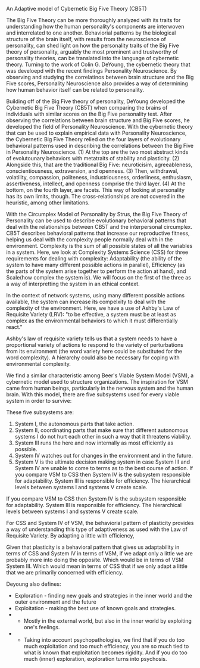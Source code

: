 An Adaptive model of Cybernetic Big Five Theory (CB5T)

The Big Five Theory can be more thoroughly analyzed with its traits for understanding how the human personality's components are interwoven and interrelated to one another. Behaviorial patterns by the biological structure of the brain itself, with results from the neuroscience of personality, can shed light on how the personality traits of the Big Five theory of personality, arguably the most prominent and trustworthy of personality theories, can be translated into the language of cybernetic theory. Turning to the work of Colin G. DeYoung, the cybernetic theory that was develoepd with the recent findings Personality Neuroscience. By observing and studying the correlatinos between brain structure and the Big Five scores, Personality Neuroscience also provides a way of determining how human behavior itself can be related to personality.  

Building off of the Big Five theory of personality, DeYoung developed the Cybernetic Big Five Theory (CB5T) when comparing the brains of individuals with similar scores on the Big Five personality test. After observing the correlations between brain structure and Big Five scores, he developed the field of Personality Neuroscience. With the cybernetic theory that can be used to explain empirical data with Personality Neuroscience, the Cybernetic Big Five Theory relied on the four layers of evolutionary behavioral patterns used in describing the correlations between the Big Five in Personality Neuroscience. (1) At the top are the two most abstract kinds of evolutounary behaviors with metatraits of stability and plasticity. (2) Alongside this, that are the traditional Big Five: neuroticisim, agreeableness, conscientiousness, extraversion, and openness. (3) Then, withdrawal, volatility, compassion, politeness, industriousness, orderliness, enthusiasm, assertiveness, intellect, and openness comprise the third layer. (4) At the bottom, on the fourth layer, are facets. This way of looking at personality has its own limits, though. The cross-relationships are not covered in the heuristic, among other limitations.   

With the Circumplex Model of Personality by Strus, the Big Five Theory of Personality can be used to describe evolutionary behavioral patterns that deal with the relationships between CB5T and the interpersonal circumplex. CB5T describes behavioral patterns that increase our reproductive fitness, helping us deal with the complexity people normally deal with in the environment. Complexity is the sum of all possible states of all the variables in a system. Here, we look at Complexity Systems Science (CSS) for three requirements for dealing with complexity: Adaptability (the ability of the system to have many different possible actions in parallel), Efficiency (as the parts of the system arise together to perform the action at hand), and Scale(how complex the system is). We will focus on the first of the three as a way of interpretting the system in an ethical context.   

In the context of network systems, using many different possible actions available, the system can increase its compelxity to deal with the complexity of the environment. Here, we have a use of Ashby's Law of Requisite Variety (LRV): "to be effective, a system must be at least as complex as the environmental behaviors to which it must differentially react." 

Ashby's law of requisite variety tells us that a system needs to have a proportional variety of actions to respond to the variety of perturbations from its environment (the word variety here could be substituted for the word complexity). A hierarchy could also be necessary for coping with environmental complexity. 

We find a similar characteristic among Beer's Viable System Model (VSM), a cybernetic model used to structure organizations. The inspiration for VSM came from human beings, particularly in the nervous system and the human brain. With this model, there are five subsystems used for every viable system in order to survive:  

These five subsystems are: 
1. System I, the autonomous parts that take action. 
2. System II, coordinating parts that make sure that different autonomous systems I do not hurt each other in such a way that it threatens viability. 
3. System III runs the here and now internally as most efficiently as possible. 
4. System IV watches out for changes in the environment and in the future. 
5. System V is the ultimate decision making system in case System III and System IV are unable to come to terms as to the best course of action. If you compare VSM to CSS then System IV is the subsystem responsible for adaptability. System III is responsible for efficiency. The hierarchical levels between systems I and systems V create scale.

If you compare VSM to CSS then System IV is the subsystem responsible for adaptability. System III is responsible for efficiency. The hierarchical levels between systems I and systems V create scale.

For CSS and System IV of VSM, the behaviorial pattern of plasticity provides a way of understanding this type of adaptiveness as used with the Law of Requisite Variety. By adapting a little with efficiency,   

Given that plasticity is a behavioral pattern that gives us adaptability in terms of CSS and System IV in terms of VSM, if we adapt only a little we are probably more into doing the opposite. Which would be in terms of VSM System III. Which would mean in terms of CSS that if we only adapt a little that we are primarily concerned with efficiency. 

Deyoung also defines:
* Exploration - finding new goals and strategies in the inner world and the outer environment and the future 
* Exploitation - making the best use of known goals and strategies. 
* * Mostly in the external world, but also in the inner world by exploiting one's feelings. 
* * Taking into account psychopathologies, we find that if you do too much exploitation and too much efficiency, you are so much tied to what is known that exploitation becomes rigidity. And if you do too much (inner) exploration, exploration turns into psychosis.
